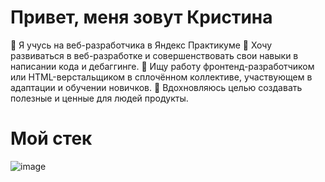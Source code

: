 # Привет, меня зовут Кристина
📇 Я учусь на веб-разработчика в Яндекс Практикуме
🏃 Хочу развиваться в веб-разработке и совершенствовать свои навыки в написании кода и дебаггинге.
💼 Ищу работу фронтенд-разработчиком или HTML-верстальщиком в сплочённом коллективе, участвующем в адаптации и обучении новичков.
🎯 Вдохновляюсь целью создавать полезные и ценные для людей продукты. 

# Мой стек
![image](https://github.com/KristinaYandex/KristinaYandex/assets/115872997/d7cf30d8-688f-47f7-bbcc-0cb2867b15c0)
